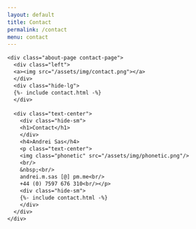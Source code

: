 ```yaml
---
layout: default
title: Contact
permalink: /contact
menu: contact
---
```


<article>
  <div class="wrapper">

    <div class="about-page contact-page">
      <div class="left">
      <a><img src="/assets/img/contact.png"></a>
      </div>
      <div class="hide-lg">
      {%- include contact.html -%}
      </div>

      <div class="text-center">
        <div class="hide-sm">
        <h1>Contact</h1>
        </div>
        <h4>Andrei Sas</h4>
        <p class="text-center">
        <img class="phonetic" src="/assets/img/phonetic.png"/>
        <br/>
        &nbsp;<br/>
        andrei.m.sas [@] pm.me<br/>
        +44 (0) 7597 676 310<br/></p>
        <div class="hide-sm">
        {%- include contact.html -%}
        </div>
      </div>
    </div>

  </div>
</article>

